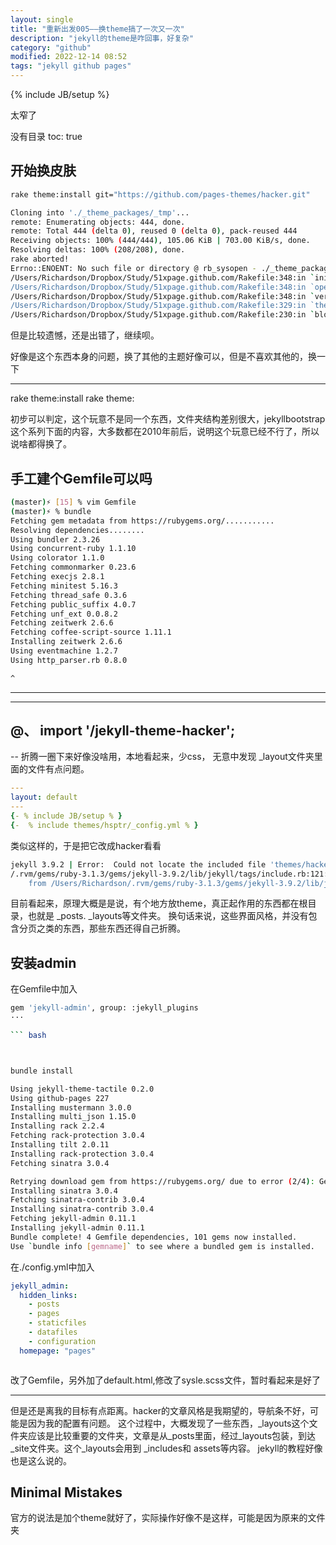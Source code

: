```yaml
---
layout: single
title: "重新出发005——换theme搞了一次又一次"
description: "jekyll的theme是咋回事，好复杂"
category: "github"
modified: 2022-12-14 08:52
tags: "jekyll github pages"
---
```

{% include JB/setup %}


太窄了

没有目录
toc: true



开始换皮肤
--- 
``` bash
rake theme:install git="https://github.com/pages-themes/hacker.git"

Cloning into './_theme_packages/_tmp'...
remote: Enumerating objects: 444, done.
remote: Total 444 (delta 0), reused 0 (delta 0), pack-reused 444
Receiving objects: 100% (444/444), 105.06 KiB | 703.00 KiB/s, done.
Resolving deltas: 100% (208/208), done.
rake aborted!
Errno::ENOENT: No such file or directory @ rb_sysopen - ./_theme_packages/_tmp/manifest.yml
/Users/Richardson/Dropbox/Study/51xpage.github.com/Rakefile:348:in `initialize'
/Users/Richardson/Dropbox/Study/51xpage.github.com/Rakefile:348:in `open'
/Users/Richardson/Dropbox/Study/51xpage.github.com/Rakefile:348:in `verify_manifest'
/Users/Richardson/Dropbox/Study/51xpage.github.com/Rakefile:329:in `theme_from_git_url'
/Users/Richardson/Dropbox/Study/51xpage.github.com/Rakefile:230:in `block (2 levels) in <top (required)>'
```
但是比较遗憾，还是出错了，继续呗。

好像是这个东西本身的问题，换了其他的主题好像可以，但是不喜欢其他的，换一下

---
rake theme:install
rake theme:

初步可以判定，这个玩意不是同一个东西，文件夹结构差别很大，jekyllbootstrap 这个系列下面的内容，大多数都在2010年前后，说明这个玩意已经不行了，所以说啥都得换了。


手工建个Gemfile可以吗
---

``` bash
(master)⚡ [15] % vim Gemfile                                                                                                                                                                                                          ~/Dropbox/Study/51xpage.github.com
(master)⚡ % bundle                                                                                                                                                                                                                    ~/Dropbox/Study/51xpage.github.com
Fetching gem metadata from https://rubygems.org/...........
Resolving dependencies........
Using bundler 2.3.26
Using concurrent-ruby 1.1.10
Using colorator 1.1.0
Fetching commonmarker 0.23.6
Fetching execjs 2.8.1
Fetching minitest 5.16.3
Fetching thread_safe 0.3.6
Fetching public_suffix 4.0.7
Fetching unf_ext 0.0.8.2
Fetching zeitwerk 2.6.6
Fetching coffee-script-source 1.11.1
Installing zeitwerk 2.6.6
Using eventmachine 1.2.7
Using http_parser.rb 0.8.0

^ 


```

---
---

@、
 import '/jekyll-theme-hacker';
---


--
折腾一圈下来好像没啥用，本地看起来，少css，
无意中发现 _layout文件夹里面的文件有点问题。

``` yaml
---
layout: default
---
{- % include JB/setup % }
{-  % include themes/hsptr/_config.yml % }
```

类似这样的，于是把它改成hacker看看

``` bash
jekyll 3.9.2 | Error:  Could not locate the included file 'themes/hacker/post.html' in any of ["51xpage.github.com/_includes", "/private/var/folders/pl/y4d2fmrx15db3j2f12nc84sm0000gn/T/jekyll-remote-theme-20221211-6424-qscgui/_includes"]. Ensure it exists in one of those directories and is not a symlink as those are not allowed in safe mode.
/.rvm/gems/ruby-3.1.3/gems/jekyll-3.9.2/lib/jekyll/tags/include.rb:121:in `locate_include_file': Could not locate the included file 'themes/hacker/post.html' in any of ["/51xpage.github.com/_includes", "/private/var/folders/pl/y4d2fmrx15db3j2f12nc84sm0000gn/T/jekyll-remote-theme-20221211-6424-qscgui/_includes"]. Ensure it exists in one of those directories and is not a symlink as those are not allowed in safe mode. (IOError)
	from /Users/Richardson/.rvm/gems/ruby-3.1.3/gems/jekyll-3.9.2/lib/jekyll/tags/include.rb:130:in `render'

```  

目前看起来，原理大概是是说，有个地方放theme，真正起作用的东西都在根目录，也就是
_posts.  _layouts等文件夹。
换句话来说，这些界面风格，并没有包含分页之类的东西，那些东西还得自己折腾。


安装admin
--

在Gemfile中加入

``` bash
gem 'jekyll-admin', group: :jekyll_plugins
···

``` bash



bundle install

Using jekyll-theme-tactile 0.2.0
Using github-pages 227
Installing mustermann 3.0.0
Installing multi_json 1.15.0
Installing rack 2.2.4
Fetching rack-protection 3.0.4
Installing tilt 2.0.11
Installing rack-protection 3.0.4
Fetching sinatra 3.0.4

Retrying download gem from https://rubygems.org/ due to error (2/4): Gem::RemoteFetcher::FetchError Net::OpenTimeout: Failed to open TCP connection to rubygems.org:443 (execution expired) (https://rubygems.org/gems/sinatra-3.0.4.gem)
Installing sinatra 3.0.4
Fetching sinatra-contrib 3.0.4
Installing sinatra-contrib 3.0.4
Fetching jekyll-admin 0.11.1
Installing jekyll-admin 0.11.1
Bundle complete! 4 Gemfile dependencies, 101 gems now installed.
Use `bundle info [gemname]` to see where a bundled gem is installed.

```

在./config.yml中加入

``` yaml
jekyll_admin:
  hidden_links:
    - posts
    - pages
    - staticfiles
    - datafiles
    - configuration
  homepage: "pages"



```  


改了Gemfile，另外加了default.html,修改了sysle.scss文件，暂时看起来是好了

----

但是还是离我的目标有点距离。hacker的文章风格是我期望的，导航条不好，可能是因为我的配置有问题。
这个过程中，大概发现了一些东西，_layouts这个文件夹应该是比较重要的文件夹，文章是从_posts里面，经过_layouts包装，到达_site文件夹。这个_layouts会用到 _includes和 assets等内容。
jekyll的教程好像也是这么说的。

Minimal Mistakes
---
官方的说法是加个theme就好了，实际操作好像不是这样，可能是因为原来的文件夹